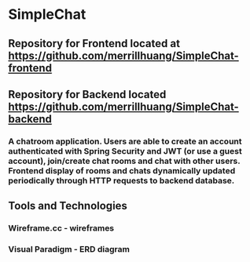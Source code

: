 # SimpleChat
## Repository for Frontend located at https://github.com/merrillhuang/SimpleChat-frontend
## Repository for Backend located https://github.com/merrillhuang/SimpleChat-backend
### A chatroom application. Users are able to create an account authenticated with Spring Security and JWT (or use a guest account), join/create chat rooms and chat with other users. Frontend display of rooms and chats dynamically updated periodically through HTTP requests to backend database.

## Tools and Technologies
### Wireframe.cc - wireframes
### Visual Paradigm - ERD diagram

